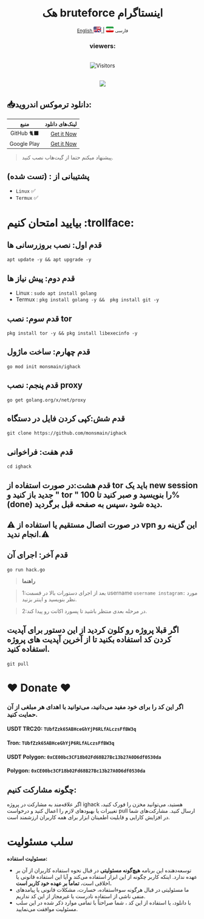 <div align="center">
    <h1>هک  bruteforce اینستاگرام</h1>
</div>
<div align="center">
    <p>
        <a href="README.md">
            <small>English</small> <img src='images/flag-en.png' alt='English' style='width: 20px;height: 15px;border-radius: 3px;' /> </a> | <img src='images/Flag-iran.png' alt='فارسی' style='width: 20px;height: 15px;border-radius: 3px;' /> <small>فارسی</small>
    </p> <h3>viewers:</h3> <br> <img src="https://profile-counter.glitch.me/monsmain/count.svg" alt="Visitors"><p align="center"> <br><img src="https://github.com/NiREvil/workers-cloudflare/blob/main/Other/pics/snake.svg" width="1280px">
</div>

## 📥دانلود ترموکس اندروید:

| منبع | لینک‌های دانلود |
|:--------:| -------------:|
| GitHub 🐈‍⬛|[Get it Now](https://github.com/termux/termux-app/releases)|
| Google Play|[Get it Now](https://play.google.com/store/apps/details?id=com.termux)|                    
> پیشنهاد میکنم حتما از گیت‌هاب نصب کنید.
## پشتیبانی از : (تست شده)
- `Linux` ✅
- `Termux` ✅
# بیایید امتحان کنیم :trollface:
## قدم اول: نصب بروزرسانی ها
```
apt update -y && apt upgrade -y
```
## قدم دوم: پیش نیاز ها
- Linux : `sudo apt install golang `
- Termux : `pkg install golang -y &&  pkg install git -y 
 `
## قدم سوم: نصب tor
```
pkg install tor -y && pkg install libexecinfo -y 
```
## قدم چهارم: ساخت ماژول
```
go mod init monsmain/ighack
```
## قدم پنجم: نصب proxy
```
go get golang.org/x/net/proxy
```
## قدم شش:کپی کردن فایل در دستگاه
```
git clone https://github.com/monsmain/ighack
```
## قدم هفت: فراخوانی
```
cd ighack
```
## قدم هشت:در صورت استفاده از tor باید یک new session جدید باز کنید و " tor " را بنویسید و صبر کنید تا 100% (done) دیده شود ،سپس به صفحه قبل برگردید.
## ⚠️ در صورت اتصال مستقیم یا استفاده از vpn  این گزینه رو انجام ندید.⚠️

## قدم آخر: اجرای آن
```
go run hack.go
```
>  **راهنما**                        

>1:بعد از اجرای دستورات بالا در قسمت username `username instagram:` مورد نظر بنویسید و اینتر بزنید.

>2:در مرحله بعدی منتظر باشید تا پسورد اکانت رو پیدا کند.



## اگر قبلا پروژه رو کلون کردید از این دستور برای آپدیت کردن کد استفاده بکنید تا از آخرین آپدیت های پروژه استفاده کنید.
```
git pull
```

# ❤️ Donate ❤️
### اگر این کد را برای خود مفید می‌دانید، می‌توانید با اهدای هر مبلغی از آن حمایت کنید.
#### USDT TRC20: `TUbfZzk65ABHceGhYjP6RLfALczsFfBW3q`
#### Tron: `TUbfZzk65ABHceGhYjP6RLfALczsFfBW3q`
#### USDT Polygon: `0xCE00bc3CF18b02Fd68B27Bc13b27A0D6df0530da`
####  Polygon: `0xCE00bc3CF18b02Fd68B27Bc13b27A0D6df0530da`

## چگونه مشارکت کنیم:
اگر علاقه‌مند به مشارکت در پروژه ighack هستید، می‌توانید مخزن را فورک کنید، تغییرات یا بهبودهای لازم را اعمال کنید و درخواست pull ارسال کنید. مشارکت‌های شما در افزایش کارایی و قابلیت اطمینان ابزار برای همه کاربران ارزشمند است.
# سلب مسئولیت

**مسئولیت استفاده:**
* توسعه‌دهنده این برنامه **هیچ‌گونه مسئولیتی** در قبال نحوه استفاده کاربران از آن بر عهده ندارد. اینکه کاربر چگونه از این ابزار استفاده می‌کند و آیا این استفاده قانونی یا اخلاقی است، **تماماً بر عهده خود کاربر است.**
* ما مسئولیتی در قبال هرگونه سوءاستفاده، خسارت، مشکلات قانونی یا پیامدهای منفی ناشی از استفاده نادرست یا غیرمجاز از این کد نداریم.
* با دانلود، یا استفاده از این کد ، شما صراحتاً با تمامی موارد ذکر شده در این سلب مسئولیت موافقت می‌نمایید.

